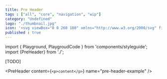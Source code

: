 ```yaml
---
title: Pre Header
tags : ["all", "core", "navigation", "wip"]
category: "Undefined"
logo: "./thumbnail.jpg"
icon: '<svg viewBox="0 0 260 180" xmlns="http://www.w3.org/2000/svg" fill="none"><rect width="260" height="180" fill="var(--color-bg)"></rect><rect x="10" y="76" width="240" height="28" fill="var(--color-primary)"></rect><path d="M231 86L239 94" stroke="var(--color-bg)" stroke-width="2" stroke-linecap="square"></path><path d="M239 86L231 94" stroke="var(--color-bg)" stroke-width="2" stroke-linecap="square"></path><rect x="22" y="87" width="92" height="6" fill="var(--color-bg)"></rect></svg>'
published : true
---
```

import { Playground, PlaygroudCode } from 'components/styleguide';
import {PreHeader} from './';

[TODO]

<PreHeader content={`<p>content</p>`} name="pre-header-example" />

